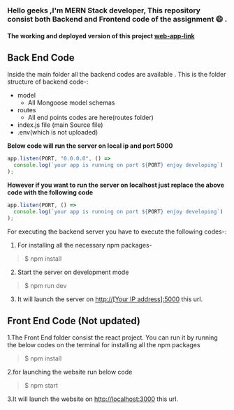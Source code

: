 ### Hello geeks ,I'm MERN Stack developer, This repository consist both Backend and Frontend code of the assignment :smile: .

#### The working and deployed version of this project [web-app-link](https://dev-stack-balram.herokuapp.com/)

## **Back End Code**

Inside the main folder all the backend codes are available . This is the folder structure of backend code-:

- model
  - All Mongoose model schemas
- routes
  - All end points codes are here(routes folder)
- index.js file (main Source file)
- .env(which is not uploaded)

**Below code will run the server on local ip and port 5000**

```javascript
app.listen(PORT, "0.0.0.0", () =>
  console.log(`your app is running on port ${PORT} enjoy developing`)
);
```

**However if you want to run the server on localhost just replace the above code with the following code**

```javascript
app.listen(PORT, () =>
  console.log(`your app is running on port ${PORT} enjoy developing`)
);
```

For executing the backend server you have to execute the following codes-:

1. For installing all the necessary npm packages-

> \$ npm install

2. Start the server on development mode

> \$ npm run dev

3. It will launch the server on [http://[Your IP address]:5000](http://localhost:5000) this url.

## **Front End Code (Not updated)**

1.The Front End folder consist the react project. You can run it by running the below codes on the terminal for installing all the npm packages

> \$ npm install

2.for launching the website run below code

> \$ npm start

3.It will launch the website on [http://localhost:3000](http://localhost:3000) this url.
